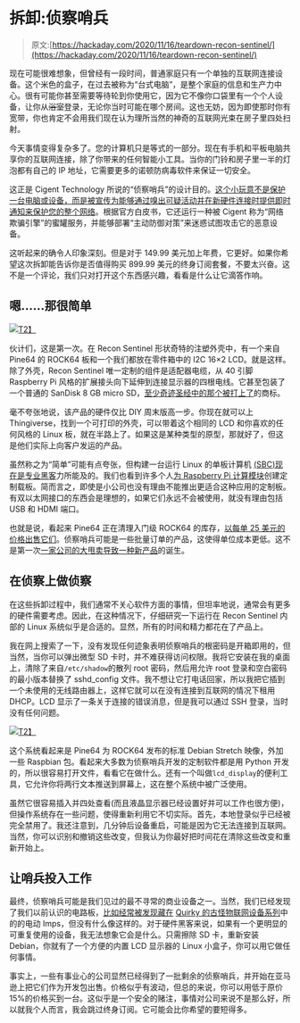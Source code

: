 # 拆卸:侦察哨兵

> 原文:[https://hackaday.com/2020/11/16/teardown-recon-sentinel/](https://hackaday.com/2020/11/16/teardown-recon-sentinel/)

现在可能很难想象，但曾经有一段时间，普通家庭只有一个单独的互联网连接设备。这个米色的盒子，在过去被称为“台式电脑”，是整个家庭的信息和生产力中心。很有可能你甚至需要等待轮到你使用它，因为它不像你口袋里有一个个人设备，让你从~~浴室~~登录，无论你当时可能在哪个房间。这也无妨，因为即使那时你有宽带，你也肯定不会用我们现在认为理所当然的神奇的互联网光束在房子里四处扫射。

今天事情变得复杂多了。您的计算机只是等式的一部分。现在有手机和平板电脑共享你的互联网连接，除了你带来的任何智能小工具。当你的门铃和房子里一半的灯泡都有自己的 IP 地址，它需要更多的诺顿防病毒软件来保证一切安全。

这正是 Cigent Technology 所说的“侦察哨兵”的设计目的。[这个小玩意不是保护一台电脑或设备，而是被宣传为能够通过嗅出可疑活动并在新硬件连接时提供即时通知来保护您的整个网络](https://www.reconsentinel.com/)。根据官方白皮书，它还运行一种被 Cigent 称为“网络欺骗引擎”的蜜罐服务，并能够部署“主动防御对策”来迷惑试图攻击它的恶意设备。

这听起来的确令人印象深刻。但是对于 149.99 美元加上年费，它更好。如果你希望这次拆卸能告诉你是否值得购买 899.99 美元的终身订阅套餐，不要太兴奋。这不是一个评论，我们只对打开这个东西感兴趣，看看是什么让它滴答作响。

## 嗯……那很简单

[![](../Images/f047e458bf199887e549f1867146944e.png)T2】](https://hackaday.com/wp-content/uploads/2020/10/recon_inside.jpg)

伙计们，这是第一次。在 Recon Sentinel 形状奇特的注塑外壳中，有一个来自 Pine64 的 ROCK64 板和一个我们都放在零件箱中的 I2C 16×2 LCD。就是这样。除了外壳，Recon Sentinel 唯一定制的组件是适配器电缆，从 40 引脚 Raspberry Pi 风格的扩展接头向下延伸到连接显示器的四根电线。它甚至包装了一个普通的 SanDisk 8 GB micro SD，[至少奇迹圣经中的那个被打上了](https://hackaday.com/2020/06/22/teardown-wonder-bible/)的商标。

毫不夸张地说，该产品的硬件仅比 DIY 周末版高一步。你现在就可以上 Thingiverse，找到一个可打印的外壳，可以带着这个相同的 LCD 和你喜欢的任何风格的 Linux 板，就在半路上了。如果这是某种类型的原型，那就好了，但这是他们实际上向客户发运的产品。

虽然称之为“简单”可能有点夸张，但构建一台运行 Linux 的单板计算机 [(SBC)现在是专业黑客](https://hackaday.com/2020/10/20/thinking-about-creating-a-raspberry-pi-replacement/)力所能及的。我们也看到许多个人[为 Raspberry Pi 计算模块](https://hackaday.com/2017/11/17/raspberry-pi-compute-module-3-in-a-gameboy-original/)创建定制载板。简而言之，即使是小公司也没有理由不能推出更适合这种应用的定制板。有双以太网接口的东西会是理想的，如果它们永远不会被使用，就没有理由包括 USB 和 HDMI 端口。

也就是说，看起来 Pine64 正在清理入门级 ROCK64 的库存，[以每单 25 美元的价格出售它们](https://pine64.com/product/rock64-single-board-computer)。侦察哨兵可能是一些批量订单的产品，这使得单位成本更低。这不是第一次[一家公司的大甩卖导致一种新产品](https://hackaday.com/2019/06/06/the-atomic-pi-is-it-worth-it/)的诞生。

## 在侦察上做侦察

在这些拆卸过程中，我们通常不关心软件方面的事情，但坦率地说，通常会有更多的硬件需要考虑。因此，在这种情况下，仔细研究一下运行在 Recon Sentinel 内部的 Linux 系统似乎是合适的。显然，所有的时间和精力都花在了产品上。

我在网上搜索了一下，没有发现任何迹象表明侦察哨兵的根密码是开箱即用的，但当然，当你可以弹出微型 SD 卡时，并不难获得访问权限。我将它安装在我的桌面上，清除了来自`/etc/shadow`的散列 root 密码，然后用允许 root 登录和空白密码的最小版本替换了 sshd_config 文件。我不想让它打电话回家，所以我把它插到一个未使用的无线路由器上，这样它就可以在没有连接到互联网的情况下租用 DHCP。LCD 显示了一条关于连接的错误消息，但是我可以通过 SSH 登录，当时没有任何问题。

[![](../Images/d505c57436df96433e9d46f592ec612f.png)T2】](https://hackaday.com/wp-content/uploads/2020/10/recon_verywow.jpg)

这个系统看起来是 Pine64 为 ROCK64 发布的标准 Debian Stretch 映像，外加一些 Raspbian 包。看起来大多数为侦察哨兵开发的定制软件都是用 Python 开发的，所以很容易打开文件，看看它在做什么。还有一个叫做`lcd_display`的便利工具，它允许你将两行文本推送到屏幕上，这在整个系统中被广泛使用。

虽然它很容易插入并四处查看(而且液晶显示器已经设置好并可以工作也很方便)，但操作系统存在一些问题，使得重新利用它不切实际。首先，本地登录似乎已经被完全禁用了。我还注意到，几分钟后设备重启，可能是因为它无法连接到互联网。当然，你可以识别和撤销这些改变，但我认为你最好把时间花在清除这些改变和重新开始上。

## 让哨兵投入工作

最终，侦察哨兵可能是我们见过的最不寻常的商业设备之一。当然，我们已经发现了我们以前认识的电路板，[比如经常被发现藏在](https://hackaday.com/2019/04/30/teardown-refuel-propane-tank-monitor/) [Quirky 的古怪物联网设备系列](https://hackaday.com/2019/10/08/teardown-quirky-egg-minder/)中的的电动 Imps，但没有什么像这样的。对于硬件黑客来说，如果有一个更明显的可重复使用的设备，我无法想象它会是什么。只需擦除 SD 卡，重新安装 Debian，你就有了一个方便的内置 LCD 显示器的 Linux 小盒子，你可以用它做任何事情。

事实上，一些有事业心的公司显然已经得到了一批剩余的侦察哨兵，并开始在亚马逊上把它们作为开发包出售。价格似乎有波动，但总的来说，你可以用低于原价 15%的价格买到一台。这似乎是一个安全的赌注，事情对公司来说不是那么好，所以就我个人而言，我会跳过终身订阅。它可能会比你希望的要短得多。